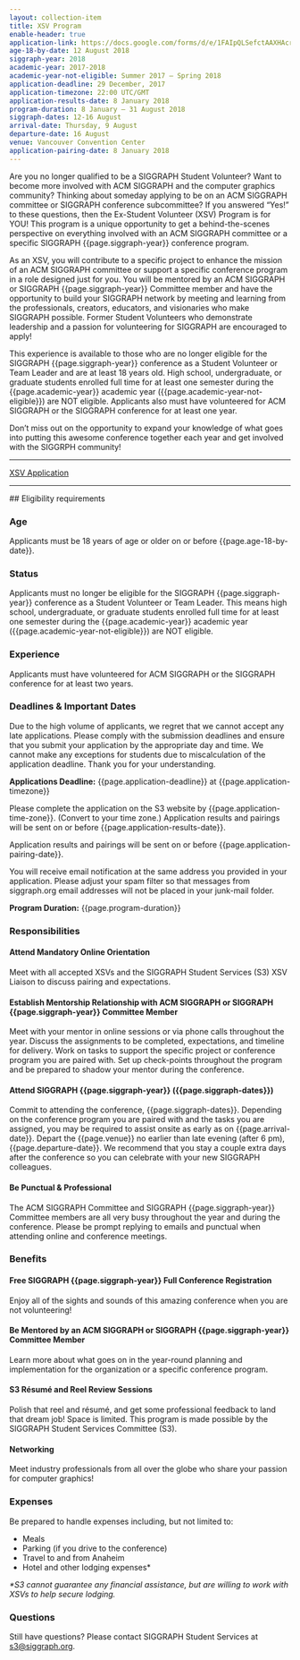 ```yaml
---
layout: collection-item
title: XSV Program
enable-header: true
application-link: https://docs.google.com/forms/d/e/1FAIpQLSefctAAXHAcrhrSetxKnd3PwkBcMGmw7Ifd4B5EtPJCS5bG5A/viewform#start=openform
age-18-by-date: 12 August 2018
siggraph-year: 2018
academic-year: 2017-2018
academic-year-not-eligible: Summer 2017 – Spring 2018
application-deadline: 29 December, 2017
application-timezone: 22:00 UTC/GMT
application-results-date: 8 January 2018
program-duration: 8 January – 31 August 2018
siggraph-dates: 12-16 August
arrival-date: Thursday, 9 August
departure-date: 16 August
venue: Vancouver Convention Center
application-pairing-date: 8 January 2018
---
```

Are you no longer qualified to be a SIGGRAPH Student Volunteer? Want to become more involved with ACM SIGGRAPH and the computer graphics community? Thinking about someday applying to be on an ACM SIGGRAPH committee or SIGGRAPH conference subcommittee? If you answered “Yes!” to these questions, then the Ex-Student Volunteer (XSV) Program is for YOU! This program is a unique opportunity to get a behind-the-scenes perspective on everything involved with an ACM SIGGRAPH committee or a specific SIGGRAPH {{page.siggraph-year}} conference program.

As an XSV, you will contribute to a specific project to enhance the mission of an ACM SIGGRAPH committee or support a specific conference program in a role designed just for you. You will be mentored by an ACM SIGGRAPH or SIGGRAPH {{page.siggraph-year}} Committee member and have the opportunity to build your SIGGRAPH network by meeting and learning from the professionals, creators, educators, and visionaries who make SIGGRAPH possible. Former Student Volunteers who demonstrate leadership and a passion for volunteering for SIGGRAPH are encouraged to apply!

This experience is available to those who are no longer eligible for the SIGGRAPH {{page.siggraph-year}} conference as a Student Volunteer or Team Leader and are at least 18 years old. High school, undergraduate, or graduate students enrolled full time for at least one semester during the {{page.academic-year}} academic year ({{page.academic-year-not-eligible}}) are NOT eligible. Applicants also must have volunteered for ACM SIGGRAPH or the SIGGRAPH conference for at least one year.

Don’t miss out on the opportunity to expand your knowledge of what goes into putting this awesome conference together each year and get involved with the SIGGRPH community!
<hr>
<a class="button expand" href="{{page.application-link}}">XSV Application</a>
<hr>
## Eligibility requirements

### Age

Applicants must be 18 years of age or older on or before {{page.age-18-by-date}}.

### Status

Applicants must no longer be eligible for the SIGGRAPH {{page.siggraph-year}} conference as a Student Volunteer or Team Leader. This means high school, undergraduate, or graduate students enrolled full time for at least one semester during the {{page.academic-year}} academic year ({{page.academic-year-not-eligible}}) are NOT eligible.

### Experience

Applicants must have volunteered for ACM SIGGRAPH or the SIGGRAPH conference for at least two years.

### Deadlines & Important Dates

Due to the high volume of applicants, we regret that we cannot accept any late applications. Please comply with the submission deadlines and ensure that you submit your application by the appropriate day and time. We cannot make any exceptions for students due to miscalculation of the application deadline. Thank you for your understanding.

**Applications Deadline:** {{page.application-deadline}} at {{page.application-timezone}}

Please complete the application on the S3 website by {{page.application-time-zone}}. (Convert to your time zone.) Application results and pairings will be sent on or before {{page.application-results-date}}. 

Application results and pairings will be sent on or before {{page.application-pairing-date}}.

You will receive email notification at the same address you provided in your application. Please adjust your spam filter so that messages from siggraph.org email addresses will not be placed in your junk-mail folder.

**Program Duration:** {{page.program-duration}} 

### Responsibilities

#### Attend Mandatory Online Orientation

Meet with all accepted XSVs and the SIGGRAPH Student Services (S3) XSV Liaison to discuss pairing and expectations.

#### Establish Mentorship Relationship with ACM SIGGRAPH or SIGGRAPH {{page.siggraph-year}} Committee Member

Meet with your mentor in online sessions or via phone calls throughout the year. Discuss the assignments to be completed, expectations, and timeline for delivery. Work on tasks to support the specific project or conference program you are paired with. Set up check-points throughout the program and be prepared to shadow your mentor during the conference. 

#### Attend SIGGRAPH {{page.siggraph-year}} ({{page.siggraph-dates}})

Commit to attending the conference, {{page.siggraph-dates}}. Depending on the conference program you are paired with and the tasks you are assigned, you may be required to assist onsite as early as on {{page.arrival-date}}. Depart the {{page.venue}} no earlier than late evening (after 6 pm), {{page.departure-date}}. We recommend that you stay a couple extra days after the conference so you can celebrate with your new SIGGRAPH colleagues.

#### Be Punctual & Professional

The ACM SIGGRAPH Committee and SIGGRAPH {{page.siggraph-year}} Committee members are all very busy throughout the year and during the conference. Please be prompt replying to emails and punctual when attending online and conference meetings.

### Benefits

#### Free SIGGRAPH {{page.siggraph-year}} Full Conference Registration

Enjoy all of the sights and sounds of this amazing conference when you are not volunteering!

#### Be Mentored by an ACM SIGGRAPH or SIGGRAPH {{page.siggraph-year}} Committee Member

Learn more about what goes on in the year-round planning and implementation for the organization or a specific conference program.

#### S3 Résumé and Reel Review Sessions

Polish that reel and résumé, and get some professional feedback to land that dream job! Space is limited. This program is made possible by the SIGGRAPH Student Services Committee (S3).

#### Networking

Meet industry professionals from all over the globe who share your passion for computer graphics!

### Expenses
Be prepared to handle expenses including, but not limited to:

- Meals
- Parking (if you drive to the conference)
- Travel to and from Anaheim
- Hotel and other lodging expenses*

_*S3 cannot guarantee any financial assistance, but are willing to work with XSVs to help secure lodging._

### Questions
Still have questions? Please contact SIGGRAPH Student Services at s3@siggraph.org.